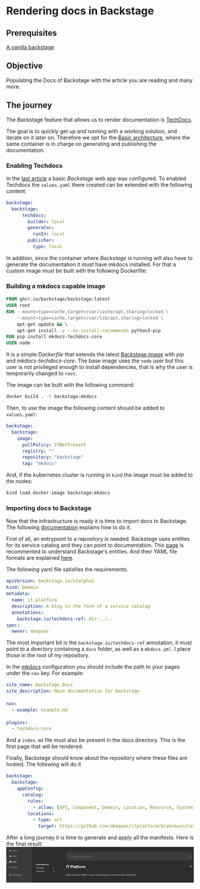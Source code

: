 # Rendering docs in Backstage

## Prerequisites

[A vanilla backstage](./vanilla-backstage.md)

## Objective
Populating the Docs of Backstage with the article you are reading and many more.

## The journey

The Backstage feature that allows us to render documentation is [TechDocs](https://backstage.io/docs/features/techdocs/).

The goal is to quickly get up and running with a working solution, and iterate on it later on. Therefore we opt for the [Basic architecture](https://backstage.io/docs/features/techdocs/architecture#basic-out-of-the-box), where the same container is in charge on generating and publishing the documentation.

### Enabling Techdocs

In the [last article](./vanilla-backstage.md) a basic *Backstage* web app was configured. To enabled Techdocs the `values.yaml` there created can be extended with the following content:
```yaml
backstage:
  backstage:
      techdocs:
        builder: local
        generator:
          runIn: local
        publisher:
          type: local 
```

In addition, since the container where *Backstage* is running will also have to generate the documentation it must have mkdocs installed. For that a custom image must be built with the following Dockerfile:

### Building a mkdocs capable image

```dockerfile
FROM ghcr.io/backstage/backstage:latest
USER root
RUN --mount=type=cache,target=/var/cache/apt,sharing=locked \
    --mount=type=cache,target=/var/lib/apt,sharing=locked \
    apt-get update && \
    apt-get install -y --no-install-recommends python3-pip
RUN pip install mkdocs-techdocs-core
USER node
```

It is a simple *Dockerfile* that extends the latest [Backstage image](https://github.com/backstage/backstage/pkgs/container/backstage) with *pip* and *mkdocs-techdocs-core*. The base image uses the `node` user but this user is not privileged enough to install dependencies, that is why the user is temporarily changed to `root`.

The image can be built with the following command:
```sh
docker build . -t backstage:mkdocs
```

Then, to use the image the following content should be added to `values.yaml`:
```yaml
backstage:
  backstage:
    image:
      pullPolicy: IfNotPresent
      registry: ""
      repository: "backstage"
      tag: "mkdocs"
```

And, if the kubernetes cluster is running in `kind` the image must be added to the nodes:
```sh
kind load docker-image backstage:mkdocs
```

### Importing docs to Backstage

Now that the infrastructure is ready it is time to import docs to Backstage. The following [documentation](
https://backstage.io/docs/features/techdocs/creating-and-publishing#enable-documentation-for-an-already-existing-entity) explains how to do it.

First of all, an entrypoint to a repository is needed. Backstage uses entities for its service catalog and they can point to documentation. This [page](https://backstage.io/docs/features/software-catalog/system-model/) is recommented to understand Backstage's entities. And their YAML file formats are explained [here](https://backstage.io/docs/features/software-catalog/descriptor-format#kind-domain).

The following yaml file satisfies the requirements.
```yaml
apiVersion: backstage.io/v1alpha1
kind: Domain
metadata:
  name: it-platform
  description: A blog in the form of a service catalog
  annotations:
    backstage.io/techdocs-ref: dir:../..
spec:
  owner: abaguas
```
The most important bit is the `backstage.io/techdocs-ref` annotation, it must point to a directory containing a `docs` folder, as well as a `mkdocs.yml`. I place those in the root of my repository.

In the [mkdocs](https://www.mkdocs.org/getting-started/) configuration you should include the path to your pages under the `nav` key. For example:
```yaml
site_name: Backstage Docs
site_description: Main documentation for Backstage

nav:
  - example: example.md

plugins:
  - techdocs-core
```
And a `index.md` file must also be present in the docs directory. This is the first page that will be rendered.

Finally, Backstage should know about the repository where these files are hosted. The following will do it

```yaml
backstage:
  backstage:
    appConfig:
      catalog:
        rules:
          - allow: [API, Component, Domain, Location, Resource, System]
        locations:
          - type: url
            target: https://github.com/abaguas/itplatform/blob/main/catalog/domains/it-platform.yaml
```

After a long journey it is time to generate and apply all the manifests. Here is the final result:
![techdocs](img/techdocs.png)
